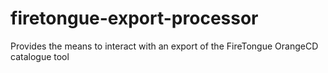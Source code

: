 # firetongue-export-processor
Provides the means to interact with an export of the FireTongue OrangeCD catalogue tool
